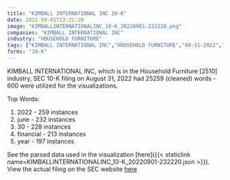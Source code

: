 ```yaml
---
title: "KIMBALL INTERNATIONAL INC 10-K"
date: 2022-09-01T23:22:20
image: "KIMBALLINTERNATIONALINC_10-K_20220901-232220.png"
companies: "KIMBALL INTERNATIONAL INC"
industry: "HOUSEHOLD FURNITURE"
tags: ["KIMBALL INTERNATIONAL INC","HOUSEHOLD FURNITURE","08-31-2022","10-K"]
forms: "10-K"
---
```

KIMBALL INTERNATIONAL INC, which is in the Household Furniture [2510] industry, SEC 10-K filing on August 31, 2022 had 25259 (cleaned) words - 600 were utilized for the visualizations.

Top Words:
1. 2022 - 259 instances
2. june - 232 instances
3. 30 - 228 instances
4. financial - 213 instances
5. year - 197 instances


See the parsed data used in the visualization [here]({{< staticlink name=KIMBALLINTERNATIONALINC_10-K_20220901-232220.json >}}).  
View the actual filing on the SEC website [here](https://www.sec.gov/Archives/edgar/data/55772/0000055772-22-000102.txt)